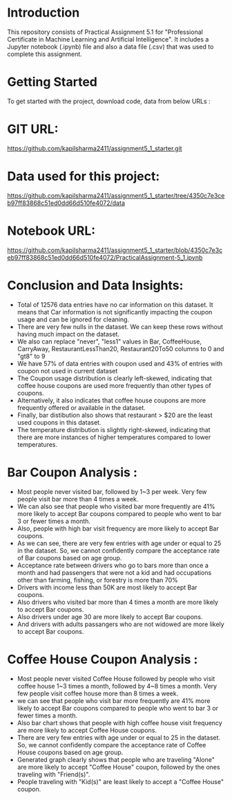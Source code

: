# Introduction
This repository consists of Practical Assignment 5.1 for "Professional Certificate in Machine Learning and Artificial Intelligence". 
It includes a Jupyter notebook (.ipynb) file and also a data file (.csv) that was used to complete this assignment. 

# Getting Started
To get started with the project, download code, data from below URLs : 

# GIT URL: 
https://github.com/kapilsharma2411/assignment5_1_starter.git

# Data used for this project:
https://github.com/kapilsharma2411/assignment5_1_starter/tree/4350c7e3ceb97ff83868c51ed0dd66d510fe4072/data

# Notebook URL:
https://github.com/kapilsharma2411/assignment5_1_starter/blob/4350c7e3ceb97ff83868c51ed0dd66d510fe4072/PracticalAssignment-5_1.ipynb

# Conclusion and Data Insights: 
- Total of 12576 data entries have no car information on this dataset. It means that Car information is not significantly impacting the coupon usage and can be ignored for cleaning.
- There are very few nulls in the dataset. We can keep these rows without having much impact on the dataset.
- We also can replace "never", "less1" values in Bar, CoffeeHouse, CarryAway, RestaurantLessThan20, Restaurant20To50 columns to 0 and "gt8" to 9
- We have 57% of data entries with coupon used and 43% of entries with coupon not used in current dataset
- The Coupon usage distribution is clearly left-skewed, indicating that coffee house coupons are used more frequently than other types of coupons.
- Alternatively, it also indicates that coffee house coupons are more frequently offered or available in the dataset.
- Finally, bar distibution also shows that restaurant > $20 are the least used coupons in this dataset.
- The temperature distribution is slightly right-skewed, indicating that there are more instances of higher temperatures compared to lower temperatures.

# Bar Coupon Analysis : 
- Most people never visited bar, followed by 1~3 per week. Very few people visit bar more than 4 times a week.
- We can also see that people who visited bar more frequently are 41% more likely to accept Bar coupons compared to people who went to bar 3 or fewer times a month.
- Also, people with high bar visit frequency are more likely to accept Bar coupons.
- As we can see, there are very few entries with age under or equal to 25 in the dataset. So, we cannot confidently compare the acceptance rate of Bar coupons based on age group.
- Acceptance rate between drivers who go to bars more than once a month and had passengers that were not a kid and had occupations other than farming, fishing, or forestry is more than 70%
- Drivers with income less than 50K are most likely to accept Bar coupons.
- Also drivers who visited bar more than 4 times a month are more likely to accept Bar coupons.
- Also drivers under age 30 are more likely to accept Bar coupons.
- And drivers with adults passangers who are not widowed are more likely to accept Bar coupons.

# Coffee House Coupon Analysis : 
- Most people never visited Coffee House followed by people who visit coffee house 1~3 times a month, followed by 4~8 times a month. Very few people visit coffee house more than 8 times a week.
- we can see that people who visit bar more frequently are 41% more likely to accept Bar coupons compared to people who went to bar 3 or fewer times a month.
- Also bar chart shows that people with high coffee house visit frequency are more likely to accept Coffee House coupons.
- There are very few entries with age under or equal to 25 in the dataset. So, we cannot confidently compare the acceptance rate of Coffee House coupons based on age group.
- Generated graph clearly shows that people who are traveling "Alone" are more likely to accept "Coffee House" coupon, followed by the ones traveling with "Friend(s)".
- People traveling with "Kid(s)" are least likely to accept a "Coffee House" coupon.


